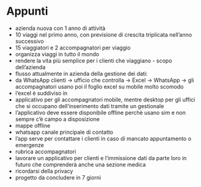 # Appunti

- azienda nuova con 1 anno di attività
- 10 viaggi nel primo anno, con previsione di crescita triplicata nell’anno successivo
- 15 viaggiatori e 2 accompagnatori per viaggio
- organizza viaggi in tutto il mondo
- rendere la vita più semplice per i clienti che viaggiano - scopo dell’azienda
- flusso attualmente in azienda della gestione dei dati:  
- da WhatsApp clienti -> ufficio che controlla -> Excel -> WhatsApp -> gli accompagnatori usano poi il foglio excel su mobile molto scomodo
- l’excel è suddiviso in
- applicativo per gli accompagnatori mobile, mentre desktop per gli uffici che si occupano dell’inserimento dati tramite un gestionale
- l’applicativo deve essere disponibile offline perchè usano sim e non sempre c’è campo a disposizione
- mappe offline
- whatsapp canale principale di contatto
- l’app serve per contattare i clienti in caso di mancato appuntamento o emergenze
- rubrica accompagnatori
- lavorare un applicativo per clienti e l’immissione dati da parte loro in futuro che comprenderà anche una sezione medica
- ricordarsi della privacy
- progetto da concludere in 7 giorni
